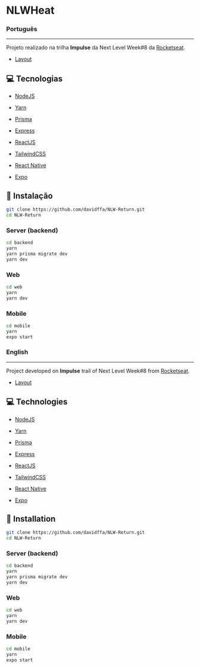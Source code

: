 # NLWHeat

### Português
---

Projeto realizado na trilha <strong>Impulse</strong> da Next Level Week#8 da [Rocketseat](https://rocketseat.com.br/).

- [Layout](https://www.figma.com/file/dlx0Yaf8hOPUsK32ypkJXO/Feedback-Widget-(Community)/duplicate)

## 💻 Tecnologias

- [NodeJS](https://nodejs.org/en/)
- [Yarn](https://yarnpkg.com/)

- [Prisma](https://www.prisma.io/)
- [Express](https://expressjs.com/)

- [ReactJS](https://reactjs.org/)
- [TailwindCSS](https://tailwindcss.com/)
- [React Native](https://reactnative.dev/)
- [Expo](https://expo.dev/)

## 🚀 Instalação

```sh
git clone https://github.com/davidffa/NLW-Return.git
cd NLW-Return
```

### Server (backend)

```sh
cd backend
yarn
yarn prisma migrate dev
yarn dev
```

### Web

```sh
cd web
yarn
yarn dev
```

### Mobile
```sh
cd mobile
yarn
expo start
```

### English
---

Project developed on <strong>Impulse</strong> trail of Next Level Week#8 from [Rocketseat](https://rocketseat.com.br/).

- [Layout](https://www.figma.com/file/dlx0Yaf8hOPUsK32ypkJXO/Feedback-Widget-(Community)/duplicate)

## 💻 Technologies

- [NodeJS](https://nodejs.org/en/)
- [Yarn](https://yarnpkg.com/)

- [Prisma](https://www.prisma.io/)
- [Express](https://expressjs.com/)

- [ReactJS](https://reactjs.org/)
- [TailwindCSS](https://tailwindcss.com/)
- [React Native](https://reactnative.dev/)
- [Expo](https://expo.dev/)

## 🚀 Installation

```sh
git clone https://github.com/davidffa/NLW-Return.git
cd NLW-Return
```

### Server (backend)

```sh
cd backend
yarn
yarn prisma migrate dev
yarn dev
```

### Web

```sh
cd web
yarn
yarn dev
```

### Mobile
```sh
cd mobile
yarn
expo start
```